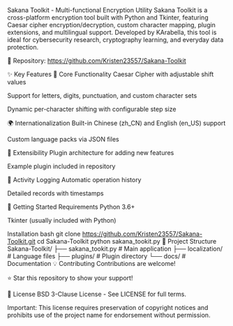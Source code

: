 Sakana Toolkit - Multi-functional Encryption Utility
Sakana Toolkit is a cross-platform encryption tool built with Python and Tkinter, featuring Caesar cipher encryption/decryption, custom character mapping, plugin extensions, and multilingual support. Developed by KArabella, this tool is ideal for cybersecurity research, cryptography learning, and everyday data protection.

🔗 Repository: https://github.com/Kristen23557/Sakana-Toolkit

✨ Key Features
🔐 Core Functionality
Caesar Cipher with adjustable shift values

Support for letters, digits, punctuation, and custom character sets

Dynamic per-character shifting with configurable step size

🌍 Internationalization
Built-in Chinese (zh_CN) and English (en_US) support

Custom language packs via JSON files

🔌 Extensibility
Plugin architecture for adding new features

Example plugin included in repository

📜 Activity Logging
Automatic operation history

Detailed records with timestamps

🚀 Getting Started
Requirements
Python 3.6+

Tkinter (usually included with Python)

Installation
bash
git clone https://github.com/Kristen23557/Sakana-Toolkit.git
cd Sakana-Toolkit
python sakana_tookit.py
📂 Project Structure
Sakana-Toolkit/
├── sakana_tookit.py       # Main application
├── localization/          # Language files
├── plugins/               # Plugin directory
└── docs/                  # Documentation
💡 Contributing
Contributions are welcome!

⭐ Star this repository to show your support!

📜 License
BSD 3-Clause License - See LICENSE for full terms.

Important: This license requires preservation of copyright notices and prohibits use of the project name for endorsement without permission.
